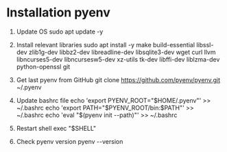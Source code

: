 # Installation pyenv

1. Update OS
sudo apt update -y

2. Install relevant libraries
sudo apt install -y make build-essential libssl-dev zlib1g-dev libbz2-dev libreadline-dev libsqlite3-dev wget curl llvm libncurses5-dev libncursesw5-dev xz-utils tk-dev libffi-dev liblzma-dev python-openssl git

3. Get last pyenv from GitHub
git clone https://github.com/pyenv/pyenv.git ~/.pyenv

4. Update bashrc file
echo 'export PYENV_ROOT="$HOME/.pyenv"' >> ~/.bashrc
echo 'export PATH="$PYENV_ROOT/bin:$PATH"' >> ~/.bashrc
echo 'eval "$(pyenv init --path)"' >> ~/.bashrc

5. Restart shell
exec "$SHELL"

6. Check pyenv version
pyenv --version